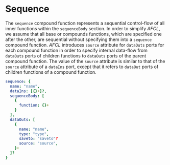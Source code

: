 # Sequence


The `sequence` compound function represents a sequential control-flow of all inner functions within the `sequenceBody` section. In order to simplify *AFCL*, we assume that all base or compounds functions, which are specified one after the other, are sequential without specifying them into a `sequence` compound function. *AFCL* introduces `source` attribute for `dataOuts` ports for each compound function in order to specify internal data-flow from `dataOuts` ports of children functions to `dataOuts` ports of the parent compound function. The value of the `source` attribute is similar to that of the `source` attribute of a `dataIns` port, except that it refers to `dataOut` ports of children functions of a compound function.


````yaml
sequence: {
  name: "name",
  dataIns: [{}+]?,
  sequenceBody: [
    {
      function: {}+
    }
  ],
  dataOuts: [
    {
      name: "name",
      type: "type",
      saveto: "saveto"?
      source: "source",
    }+
  ]?
}
````